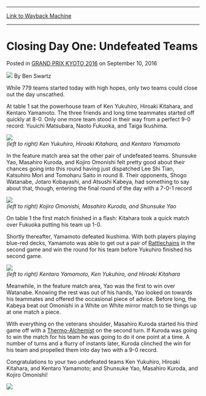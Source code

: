 
---
[Link to Wayback Machine](https://web.archive.org/web/20170415002934/http://magic.wizards.com/en/events/coverage/gpkyo16/closing-day-one-undefeated-teams-2016-09-10)

[_metadata_:author]:- "Ben Swartz"
[_metadata_:description]:- "While 779 teams started today with high hopes, only two teams could close out the day unscathed.&#13; &#13; At table 1 sat the powerhouse team of Ken Yukuhiro, Hiroaki Kitahara, and Kentaro Yamamoto. The three friends and long time teammates started off quickly at 8-0. Only one more team stood in their way from a perfect 9-0 record: Yuuichi Matsubara, Naoto Fukuoka, and Taiga Ikushima."
[_metadata_:generator]:- "Drupal 7 (http://drupal.org)"
[_metadata_:node]:- "1062856"
[_metadata_:publish_date]:- "2016-09-10"
[_metadata_:source]:- "div-main-content"
[_metadata_:title]:- "Closing Day One: Undefeated Teams"
[_metadata_:wayback_capture_timestamp]:- "2017-04-15 00:29:34"
[_metadata_:wayback_raw_url]:- "https://web.archive.org/web/20170415002934id_/http://magic.wizards.com/en/events/coverage/gpkyo16/closing-day-one-undefeated-teams-2016-09-10"
[_metadata_:wayback_url]:- "http://magic.wizards.com/en/events/coverage/gpkyo16/closing-day-one-undefeated-teams-2016-09-10"
---


Closing Day One: Undefeated Teams
=================================



 Posted in [GRAND PRIX KYOTO 2016](/en/events/coverage/gpkyo16)
 on September 10, 2016 






![](https://media.magic.wizards.com/styles/auth_small/public/images/person/benswa-author.jpg)
By Ben Swartz











While 779 teams started today with high hopes, only two teams could close out the day unscathed.


At table 1 sat the powerhouse team of Ken Yukuhiro, Hiroaki Kitahara, and Kentaro Yamamoto. The three friends and long time teammates started off quickly at 8-0. Only one more team stood in their way from a perfect 9-0 record: Yuuichi Matsubara, Naoto Fukuoka, and Taiga Ikushima.


![](https://media.wizards.com/2016/events/gpkyo16/gpKyoto16_r9YukuhiroYamamoto.jpg)  
*(left to right) Ken Yukuhiro, Hiroaki Kitahara, and Kentaro Yamamoto*


In the feature match area sat the other pair of undefeated teams. Shunsuke Yao, Masahiro Kuroda, and Kojiro Omonishi felt pretty good about their chances going into this round having just dispatched Lee Shi Tian, Katsuhiro Mori and Tomoharu Saito in round 8. Their opponents, Shogo Watanabe, Jotaro Kobayashi, and Atsushi Kabeya, had something to say about that, though, entering the final round of the day with a 7-0-1 record


![](https://media.wizards.com/2016/events/gpkyo16/gpKyoto16_r9TeamKuroda.jpg)  
*(left to right) Kojiro Omonishi, Masahiro Kuroda, and Shunsuke Yao*


On table 1 the first match finished in a flash: Kitahara took a quick match over Fukuoka putting his team up 1-0.


Shortly thereafter, Yamamoto defeated Ikushima. With both players playing blue-red decks, Yamamoto was able to get out a pair of [Rattlechains](http://gatherer.wizards.com/Pages/Card/Details.aspx?name=Rattlechains) in the second game and win the round for his team before Yukuhiro finished his second game.


![](https://media.wizards.com/2016/events/gpkyo16/gpKyoto16_r9YukuhiroWin.jpg)  
*(left to right) Kentaro Yamamoto, Ken Yukuhiro, and Hiroaki Kitahara*


Meanwhile, in the feature match area, Yao was the first to win over Watanabe. Knowing the rest was out of his hands, Yao looked on towards his teammates and offered the occasional piece of advice. Before long, the Kabeya beat out Omonishi in a White on White mirror match to tie things up at one match a piece.


With everything on the veterans shoulder, Masahiro Kuroda started his third game off with a [Thermo-Alchemist](http://gatherer.wizards.com/Pages/Card/Details.aspx?name=Thermo-Alchemist) on the second turn. If Kuroda was going to win the match for his team he was going to do it one point at a time. A number of turns and a flurry of instants later, Kuroda clinched the win for his team and propelled them into day two with a 9-0 record.


Congratulations to your two undefeated teams Ken Yukuhiro, Hiroaki Kitahara, and Kentaro Yamamoto; and Shunsuke Yao, Masahiro Kuroda, and Kojiro Omonishi!


![](https://media.wizards.com/2016/events/gpkyo16/d1_undefeated.jpg)








